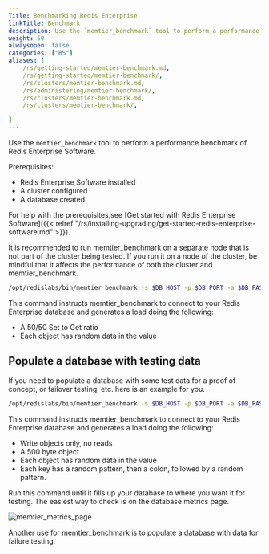 ```yaml
---
Title: Benchmarking Redis Enterprise
linkTitle: Benchmark
description: Use the `memtier_benchmark` tool to perform a performance benchmark of Redis Enterprise Software.
weight: 50
alwaysopen: false
categories: ["RS"]
aliases: [
    /rs/getting-started/memtier-benchmark.md,
    /rs/getting-started/memtier-benchmark/,
    /rs/clusters/memtier-benchmark.md,
    /rs/administering/memtier-benchmark/,
    /rs/clusters/memtier-benchmark.md,
    /rs/clusters/memtier-benchmark/,

]
---
```


Use the `memtier_benchmark` tool to perform a performance benchmark of Redis Enterprise Software.

Prerequisites:

- Redis Enterprise Software installed
- A cluster configured
- A database created

For help with the prerequisites,see [Get started with Redis Enterprise Software]({{< relref "/rs/installing-upgrading/get-started-redis-enterprise-software.md" >}}).

It is recommended to run memtier_benchmark on a separate node that is
not part of the cluster being tested. If you run it on a node of the
cluster, be mindful that it affects the performance of both the
cluster and memtier_benchmark.

```sh
/opt/redislabs/bin/memtier_benchmark -s $DB_HOST -p $DB_PORT -a $DB_PASSWORD -t 4 -R --ratio=1:1
```

This command instructs memtier_benchmark to connect to your Redis
Enterprise database and generates a load doing the following:

- A 50/50 Set to Get ratio
- Each object has random data in the value

## Populate a database with testing data

If you need to populate a database with some test data for a proof of
concept, or failover testing, etc. here is an example for you.

```sh
/opt/redislabs/bin/memtier_benchmark -s $DB_HOST -p $DB_PORT -a $DB_PASSWORD -R -n allkeys -d 500 --key-pattern=P:P --ratio=1:0
```

This command instructs memtier_benchmark to connect to your Redis
Enterprise database and generates a load doing the following:

- Write objects only, no reads
- A 500 byte object
- Each object has random data in the value
- Each key has a random pattern, then a colon, followed by a
    random pattern.

Run this command until it fills up your database to where you want it
for testing. The easiest way to check is on the database metrics page.

![memtier_metrics_page](/images/rs/memtier_metrics_page.png)

Another use for memtier_benchmark is to populate a database with data
for failure testing.
